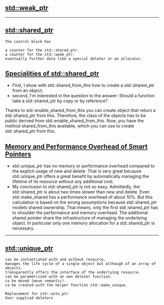## [std::weak_ptr](https://www.modernescpp.com/index.php/std-weak-ptr)

------------------------------------------------------------------------------------------------------------
## [std::shared_ptr](https://www.modernescpp.com/index.php/std-shared-ptr)

	The control block has

	a counter for the std::shared_ptr.
	a counter for the std::weak_ptr.
	eventually further data like a special deleter or an allocator.


## [Specialities of std::shared_ptr](https://www.modernescpp.com/index.php/specialities-of-std-shared-ptr)
* First, I show with std::shared_from_this how to create a std::shared_ptr from an object; 
* second, I'm interested in the question to the answer: Should a function take a std::shared_ptr by copy or by reference? 

Thanks to std::enable_shared_from_this you can create object that return a std::shared_ptr from this. Therefore, the class of the objects has to be public derived from std::enable_shared_from_this. Now, you have the method shared_from_this available, which you can use to create std::shared_ptr from this.

## [Memory and Performance Overhead of Smart Pointers](https://www.modernescpp.com/index.php/memory-and-performance-overhead-of-smart-pointer)
* std::unique_ptr has no memory or performance overhead compared to the explicit usage of new and delete. That is very great because std::unique_ptr offers a great benefit by automatically managing the lifetime of its resource without any additional cost.
* My conclusion to std::shared_ptr is not so easy. Admittedly, the std::shared_ptr is about two times slower than new and delete. Even std::make_shared has a performance overhead of about 10%. But this calculation is based on the wrong assumptions because std::shared_ptr models shared ownership. That means, only the first std::shared_ptr has to shoulder the performance and memory overhead. The additional shared pointer share the infrastructure of managing the underlying object. In particular only one memory allocation for a std::shared_ptr is necessary. 

------------------------------------------------------------------------------------------------------
## [std::unique_ptr](https://www.modernescpp.com/index.php/std-unique-ptr)
	can be instantiated with and without resource.
	manages the life cycle of a single object but although of an array of objects.
	transparently offers the interface of the underlying resource.
	can be parametrized with an own deleter function.
	ca be moved (move semantic).
	ca be created with the helper function std::make_unique.

	Replacement for std::auto_ptr
	User supplied deleters










